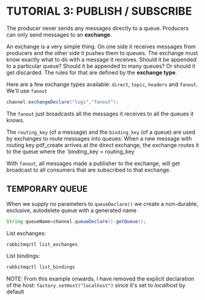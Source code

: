 # TUTORIAL 3: PUBLISH / SUBSCRIBE

The producer never sends any messages directly to a queue.
Producers can only send messages to an **exchange**.

An exchange is a very simple thing. On one side it receives messages
from producers and the other side it pushes them to queues. The exchange must know exactly what to do with a message it
receives. Should it be appended to a particular queue? Should it be appended to many queues? Or should it get discarded.
The rules for that are defined by the **exchange type**.

Here are a few exchange types available: `direct`, `topic`, `headers` and `fanout`. We'll use `fanout`

```java
channel.exchangeDeclare("logs","fanout");
```

The `fanout` just broadcasts all the messages it receives to all the queues it knows.

The `routing_key` (of a message) and the `binding_key` (of a queue) are used by exchanges to route messages into queues:
When a new message with routing key pdf_create arrives at the direct exchange, the exchange routes it to the queue
where the `binding_key = routing_key

With `fanout`, all messages made a publisher to the exchange, will get broadcast to all consumers
that are subscribed to that exchange.

## TEMPORARY QUEUE

When we supply no parameters to `queueDeclare()` we create a non-durable, exclusive, autodelete queue with a generated
name

```java
String queueName=channel.queueDeclare().getQueue();
```

List exchanges:

```bash
rabbitmqctl list_exchanges
```

List bindings:

```bash
rabbitmqctl list_bindings
```

NOTE: From this example onwards, I have removed the explicit declaration of the host:
```factory.setHost("localhost")```
since it's set to _localhost_ by default